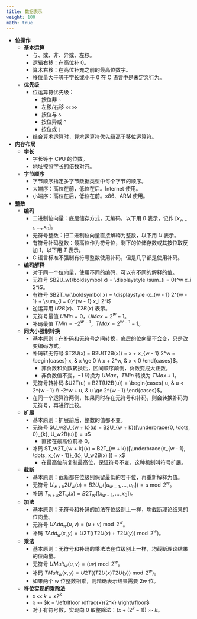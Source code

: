 ```yaml
---
title: 数据表示
weight: 100
math: true
---
```


- **位操作**
    - **基本运算**
        - 与、或、非、异或、左移。
        - 逻辑右移：在高位补 $0$。
        - 算术右移：在高位补充之前的最高位数字。
        - 移位量大于等于字长或小于 $0$ 在 C 语言中是未定义行为。
    - **优先级**
        - 位运算符优先级：
            - 按位非 `~`
            - 左移/右移 `<<` `>>`
            - 按位与 `&`
            - 按位异或 `^`
            - 按位或 `|`
        - 结合算术运算时，算术运算符优先级高于移位运算符。
- **内存布局**
    - **字长**
        - 字长等于 CPU 的位数。
        - 地址按照字长的倍数对齐。
    - **字节顺序**
        - 字节顺序指定多字节数据类型中每个字节的顺序。
        - 大端序：高位在前，低位在后。Internet 使用。
        - 小端序：高位在后，低位在前。x86、ARM 使用。
- **整数**
    - **编码**
        - 二进制位向量：底层储存方式，无编码，以下用 $B$ 表示，记作 $[x_{w - 1}, \dots, x_0]$。
        - 无符号整数：把二进制位向量直接解释为整数，以下用 $U$ 表示。
        - 有符号补码整数：最高位作为符号位，剩下的位储存数或其按位取反加 $1$，以下用 $T$ 表示。
        - C 语言标准不强制有符号整数使用补码，但是几乎都是使用补码。
    - **编码解释**
        - 对于同一个位向量，使用不同的编码，可以有不同的解释的值。
        - 无符号 $B2U_w(\boldsymbol x) = \displaystyle \sum_{i = 0}^w x_i 2^i$。
        - 有符号 $B2T_w(\boldsymbol x) = \displaystyle -x_{w - 1} 2^{w - 1} + \sum_{i = 0}^{w - 1} x_i 2^i$
        - 逆运算用 $U2B(x)$、$T2B(x)$ 表示。
        - 无符号最值 $UMin = 0$，$UMax = 2^{w} - 1$。
        - 补码最值 $TMin = -2^{w - 1}$，$TMax = 2^{w - 1} - 1$。
    - **同大小强制转换**
        - 基本原则：在补码和无符号之间转换，底层的位向量不会变，只是改变编码方式。
        - 补码转无符号 $T2U(x) = B2U(T2B(x)) = x + x_{w - 1} 2^w = \begin{cases} x, & x \ge 0 \\ x + 2^w, & x < 0 \end{cases}$。
            - 非负数和负数转换后，区间顺序颠倒，负数变成大正数。
            - 非负数值不变，$-1$ 转换为 $UMax$，$TMin$ 转换为 $TMax + 1$。
        - 无符号转补码 $U2T(u) = B2T(U2B(u)) = \begin{cases} u, & u < 2^{w - 1} \\ -2^w + u, & u \ge 2^{w - 1} \end{cases}$。
        - 在同一个运算符两侧，如果同时存在无符号和补码，则会转换补码为无符号，再进行比较。
    - **扩展**
        - 基本原则：扩展前后，整数的值都不变。
        - 无符号 $U_w2U_{w + k}(u) = B2U_{w + k}([\underbrace{0, \dots, 0}_{k}, U_w2B(u)]) = u$
            - 直接在最高位前补 $0$。
        - 补码 $T_w2T_{w + k}(x) = B2T_{w + k}([\underbrace{x_{w - 1}, \dots, x_{w - 1}}_{k}, U_w2B(x) ]) = x$
            - 在最高位前复制最高位，保证符号不变，这种机制叫符号扩展。
    - **截断**
        - 基本原则：截断都在位级别保留最低的若干位，再重新解释为值。
        - 无符号 $U_{w + k}2U_w(u) = B2U_w([u_{w - 1}, \dots, u_0]) = u \bmod 2^w$。
        - 补码 $T_{w + k}2T_w(x) = B2T_w([x_{w - 1}, \dots, x_0])$。
    - **加法**
        - 基本原则：无符号和补码的加法在位级别上一样，均截断理论结果的位向量。
        - 无符号 $UAdd_w(u, v) = (u + v) \bmod 2^w$。
        - 补码 $TAdd_w(x, y) = U2T((T2U(x) + T2U(y)) \bmod 2^w)$。
    - **乘法**
        - 基本原则：无符号和补码的乘法法在位级别上一样，均截断理论结果的位向量。
        - 无符号 $UMult_w(u, v) = (uv) \bmod 2^w$。
        - 补码 $TMult_w(x, y) = U2T((T2U(x) T2U(y)) \bmod 2^w)$。
        - 如果两个 $w$ 位整数相乘，则精确表示结果需要 $2w$ 位。
    - **移位实现的乘除法**
        - $x$ `<<` $k = x 2^k$
        - $x$ `>>` $k = \left\lfloor \dfrac{x}{2^k} \right\rfloor$
        - 对于有符号数，实现向 $0$ 取整除法：$(x + (2^k - 1))$ `>>` $k$。
